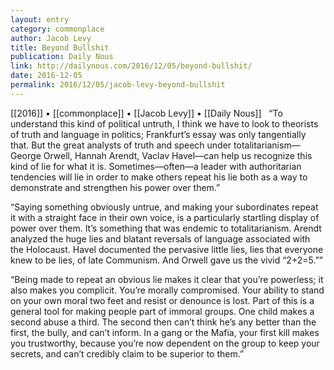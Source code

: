 ```yaml
---
layout: entry
category: commonplace
author: Jacob Levy
title: Beyond Bullshit
publication: Daily Nous
link: http://dailynous.com/2016/12/05/beyond-bullshit/
date: 2016-12-05
permalink: 2016/12/05/jacob-levy-beyond-bullshit
---
```


[[2016]] • [[commonplace]] • [[Jacob Levy]] • [[Daily Nous]]
 
“To understand this kind of political untruth, I think we have to look to theorists of truth and language in politics; Frankfurt’s essay was only tangentially that. But the great analysts of truth and speech under totalitarianism—George Orwell, Hannah Arendt, Vaclav Havel—can help us recognize this kind of lie for what it is. Sometimes—often—a leader with authoritarian tendencies will lie in order to make others repeat his lie both as a way to demonstrate and strengthen his power over them.”

“Saying something obviously untrue, and making your subordinates repeat it with a straight face in their own voice, is a particularly startling display of power over them. It’s something that was endemic to totalitarianism. Arendt analyzed the huge lies and blatant reversals of language associated with the Holocaust. Havel documented the pervasive little lies, lies that everyone knew to be lies, of late Communism. And Orwell gave us the vivid “2+2=5.””

“Being made to repeat an obvious lie makes it clear that you’re powerless; it also makes you complicit. You’re morally compromised. Your ability to stand on your own moral two feet and resist or denounce is lost. Part of this is a general tool for making people part of immoral groups. One child makes a second abuse a third. The second then can’t think he’s any better than the first, the bully, and can’t inform. In a gang or the Mafia, your first kill makes you trustworthy, because you’re now dependent on the group to keep your secrets, and can’t credibly claim to be superior to them.”
